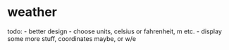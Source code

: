 # weather

todo:
    - better design
    - choose units, celsius or fahrenheit, m etc.
    - display some more stuff, coordinates maybe, or w/e